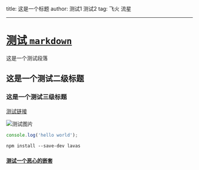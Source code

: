title: 这是一个标题
author: 测试1 测试2
tag: 飞火 流星

----------------


# [测试 `markdown`](./index)

这是一个测试段落

<style>
.haha {background: #dcdcdc;}
.haha .lala {font-size: 1em}
</style>

## 这是一个测试二级标题

<style lang="stylus">
    $color-blue = #112211
    .a
        color #fff
        .c
            background-color $color-blue
</style>

### 这是一个测试三级标题

[测试链接](/lavas/vue/foundation/hahaha)

![测试图片](./path/to/image.jpg)

```javascript
console.log('hello world');
```

```npm
npm install --save-dev lavas
```

### [`测试一个恶心的嵌套`](./haha)
